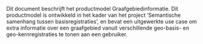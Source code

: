 Dit document beschrijft het productmodel Graafgebiedinformatie. Dit productmodel
is ontwikkeld in het kader van het project ‘Semantische samenhang tussen
basisregistraties’, en bevat een uitgewerkte use case om extra informatie over
een graafgebied vanuit verschillende geo-basis- en geo-kernregistraties te tonen
aan een gebruiker.

